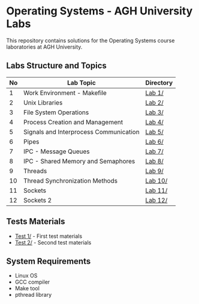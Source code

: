 # Operating Systems - AGH University Labs

This repository contains solutions for the Operating Systems course laboratories at AGH University.

## Labs Structure and Topics

| No | Lab Topic | Directory |
|----|-----------|-----------|
| 1  | Work Environment - Makefile | [Lab 1/](Lab%201/) |
| 2  | Unix Libraries | [Lab 2/](Lab%202/) |
| 3  | File System Operations | [Lab 3/](Lab%203/) |
| 4  | Process Creation and Management | [Lab 4/](Lab%204/) |
| 5  | Signals and Interprocess Communication | [Lab 5/](Lab%205/) |
| 6  | Pipes | [Lab 6/](Lab%206/) |
| 7  | IPC - Message Queues | [Lab 7/](Lab%207/) |
| 8  | IPC - Shared Memory and Semaphores | [Lab 8/](Lab%208/) |
| 9  | Threads | [Lab 9/](Lab%209/) |
| 10 | Thread Synchronization Methods | [Lab 10/](Lab%2010/) |
| 11 | Sockets | [Lab 11/](Lab%2011/) |
| 12 | Sockets 2 | [Lab 12/](Lab%2012/) |

## Tests Materials

- [Test 1/](Test%201/) - First test materials
- [Test 2/](Test%202/) - Second test materials

## System Requirements
- Linux OS
- GCC compiler
- Make tool
- pthread library
